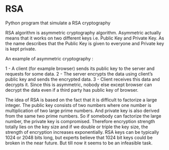 # RSA
Python program that simulate a RSA cryptography


RSA algorithm is asymmetric cryptography algorithm. Asymmetric actually means that it works on two different keys i.e. Public Key and Private Key. As the name describes that the Public Key is given to everyone and Private key is kept private.

An example of asymmetric cryptography :

1 - A client (for example browser) sends its public key to the server and requests for some data.
2 - The server encrypts the data using client’s public key and sends the encrypted data.
3 - Client receives this data and decrypts it.
Since this is asymmetric, nobody else except browser can decrypt the data even if a third party has public key of browser.

 The idea of RSA is based on the fact that it is difficult to factorize a large integer. The public key consists of two numbers where one number is multiplication of two large prime numbers. And private key is also derived from the same two prime numbers. So if somebody can factorize the large number, the private key is compromised. Therefore encryption strength totally lies on the key size and if we double or triple the key size, the strength of encryption increases exponentially. RSA keys can be typically 1024 or 2048 bits long, but experts believe that 1024 bit keys could be broken in the near future. But till now it seems to be an infeasible task.

